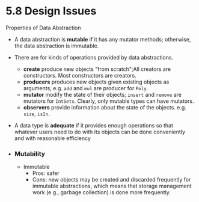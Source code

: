5.8 Design Issues
===

Properties of Data Abstraction
- A data abstraction is **mutable** if it has any mutator methods; otherwise, the data abstraction is immutable.
- There are for kinds of operations provided by data abstractions. 
	- **create** produce new objects "from scratch";All creators are constructors. Most constructors are creators.
	- **producers** produces new objects given existing objects as arguments; e.g. `add` and `mul` are producer for `Poly`.
	- **mutator** modify the state of their objects; `insert` and `remove` are mutators for `IntSets`. Clearly, only mutable types can have mutators.
	- **observers** provide information about the state of the objects. e.g. `size`, `isIn`.
- A data type is **adequate** if it provides enough operations so that whatever users need to do with its objects can be done conveniently and with reasonable efficiency

- ### Mutability
	- Immutable 
		- Pros: safer
		- Cons: new objects may be created and discarded frequently for immutable abstractions, which means that storage management work (e.g., garbage collection) is done more frequently.
		